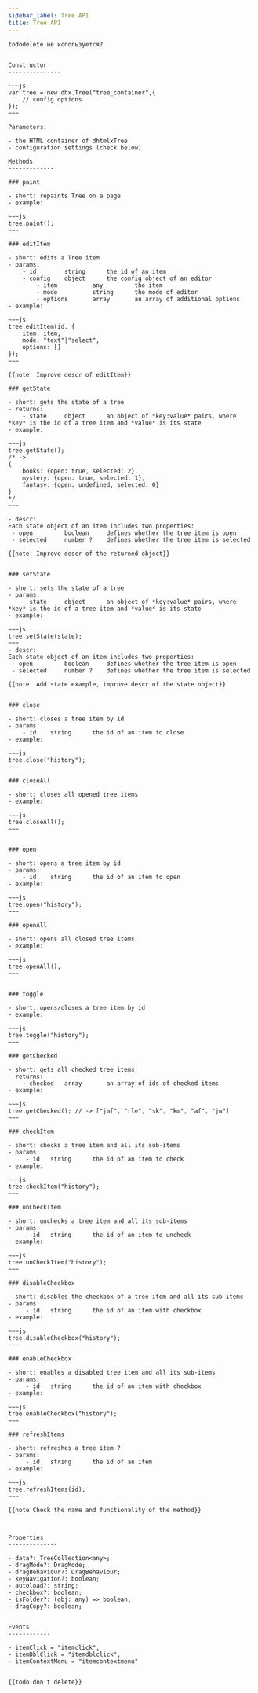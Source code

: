 ```yaml
---
sidebar_label: Tree API
title: Tree API
---  
```


```tododelete не используется?``` 

```

Constructor
---------------

~~~js
var tree = new dhx.Tree("tree_container",{
    // config options
});
~~~

Parameters:

- the HTML container of dhtmlxTree
- configuration settings (check below)

Methods
-------------

### paint

- short: repaints Tree on a page
- example:

~~~js
tree.paint();
~~~

### editItem
	
- short: edits a Tree item
- params:
	- id		string		the id of an item
    - config	object		the config object of an editor
    	- item 			any  		the item
        - mode			string		the mode of editor
        - options		array		an array of additional options
- example:

~~~js
tree.editItem(id, {
	item: item,
    mode: "text"|"select",
    options: []
});
~~~

{{note  Improve descr of editItem}}
    
### getState

- short: gets the state of a tree
- returns: 
	- state		object		an object of *key:value* pairs, where *key* is the id of a tree item and *value* is its state 
- example:

~~~js
tree.getState();
/* -> 
{
	books: {open: true, selected: 2}, 
    mystery: {open: true, selected: 1}, 
    fantasy: {open: undefined, selected: 0}
}
*/
~~~

- descr:
Each state object of an item includes two properties:
 - open 		boolean		defines whether the tree item is open
 - selected		number ?	defines whether the tree item is selected

{{note  Improve descr of the returned object}}


### setState

- short: sets the state of a tree
- params:
	- state 	object		an object of *key:value* pairs, where *key* is the id of a tree item and *value* is its state
- example:

~~~js
tree.setState(state);
~~~
- descr:
Each state object of an item includes two properties:
 - open 		boolean		defines whether the tree item is open
 - selected		number ?	defines whether the tree item is selected

{{note  Add state example, improve descr of the state object}}


### close

- short: closes a tree item by id
- params: 
	- id 	string		the id of an item to close
- example:

~~~js
tree.close("history");
~~~

### closeAll

- short: closes all opened tree items
- example:

~~~js
tree.closeAll();
~~~


### open

- short: opens a tree item by id
- params: 
	- id 	string		the id of an item to open
- example:

~~~js
tree.open("history");
~~~

### openAll

- short: opens all closed tree items
- example:

~~~js
tree.openAll();
~~~


### toggle

- short: opens/closes a tree item by id
- example:

~~~js
tree.toggle("history");
~~~

### getChecked

- short: gets all checked tree items
- returns:
	- checked	array		an array of ids of checked items
- example:

~~~js
tree.getChecked(); // -> ["jmf", "rle", "sk", "km", "af", "jw"]
~~~

### checkItem

- short: checks a tree item and all its sub-items
- params:
	 - id 	string		the id of an item to check
- example:

~~~js
tree.checkItem("history");
~~~

### unCheckItem

- short: unchecks a tree item and all its sub-items
- params:
	 - id 	string		the id of an item to uncheck
- example:

~~~js
tree.unCheckItem("history");
~~~

### disableCheckbox

- short: disables the checkbox of a tree item and all its sub-items
- params:
	 - id 	string		the id of an item with checkbox
- example:

~~~js
tree.disableCheckbox("history");
~~~

### enableCheckbox

- short: enables a disabled tree item and all its sub-items
- params:
	 - id 	string		the id of an item with checkbox
- example:

~~~js
tree.enableCheckbox("history");
~~~

### refreshItems

- short: refreshes a tree item ?
- params:
	 - id 	string		the id of an item 
- example:

~~~js
tree.refreshItems(id);
~~~

{{note Check the name and functionality of the method}}



Properties
--------------

- data?: TreeCollection<any>;
- dragMode?: DragMode;
- dragBehaviour?: DragBehaviour;
- keyNavigation?: boolean;
- autoload?: string;
- checkbox?: boolean;
- isFolder?: (obj: any) => boolean;
- dragCopy?: boolean;


Events
------------

- itemClick = "itemclick",
- itemDblClick = "itemdblclick",
- itemContextMenu = "itemcontextmenu"


{{todo don't delete}}

```